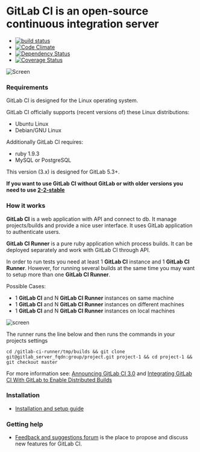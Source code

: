 # GitLab CI is an open-source continuous integration server

* [![build status](https://secure.travis-ci.org/gitlabhq/gitlab-ci.png)](https://travis-ci.org/gitlabhq/gitlab-ci)
* [![Code Climate](https://codeclimate.com/github/gitlabhq/gitlab-ci.png)](https://codeclimate.com/github/gitlabhq/gitlab-ci)
* [![Dependency Status](https://gemnasium.com/gitlabhq/gitlab-ci.png)](https://gemnasium.com/gitlabhq/gitlab-ci)
* [![Coverage Status](https://coveralls.io/repos/gitlabhq/gitlab-ci/badge.png?branch=master)](https://coveralls.io/r/gitlabhq/gitlab-ci)

![Screen](https://github.com/downloads/gitlabhq/gitlab-ci/gitlab_ci_preview.png)

### Requirements

GitLab CI is designed for the Linux operating system.

GitLab CI officially supports (recent versions of) these Linux distributions:

* Ubuntu Linux
* Debian/GNU Linux

Additionally GitLab CI requires:

* ruby 1.9.3
* MySQL or PostgreSQL

This version (3.x) is designed for GitLab 5.3+.

__If you want to use GitLab CI without GitLab or with older versions you need to use [2-2-stable](https://github.com/gitlabhq/gitlab-ci/tree/2-2-stable#gitlab-ci-is-an-open-source-continuous-integration-server)__

### How it works

__GitLab CI__ is a web application with API and connect to db. 
It manage projects/builds and provide a nice user interface. 
It uses GitLab application to authenticate users.

__GitLab CI Runner__ is a pure ruby application which process builds.
It can be deployed separately and work with GitLab CI through API.

In order to run tests you need at least 1 __GitLab CI__ instance and 1 __GitLab CI Runner__.
However, for running several builds at the same time you may want to setup more than one __GitLab CI Runner__.

Possible Cases: 

* 1 __GitLab CI__ and N __GitLab CI Runner__ instances on same machine
* 1 __GitLab CI__ and N __GitLab CI Runner__ instances on different machines
* 1 __GitLab CI__ and N __GitLab CI Runner__ instances on local machines

![screen](https://raw.github.com/gitlabhq/gitlab-ci/master/app/assets/images/arch.jpg)

The runner runs the line below and then runs the commands in your projects settings

    cd /gitlab-ci-runner/tmp/builds && git clone git@gitlab_server_fqdn:group/project.git project-1 && cd project-1 && git checkout master

For more information see:
[Announcing GitLab CI 3.0](http://blog.gitlab.org/announcing-gitlab-ci-3.0/)
and
[Integrating GitLab CI With GitLab to Enable Distributed Builds](http://blog.gitlab.org/integrating-gitlab-ci-with-gitlab/)

### Installation

* [Installation and setup guide](https://github.com/gitlabhq/gitlab-ci/blob/master/doc/installation.md)

### Getting help

* [Feedback and suggestions forum](http://feedback.gitlab.com/forums/176466-general/category/64310-gitlab-ci) is the place to propose and discuss new features for GitLab CI.
